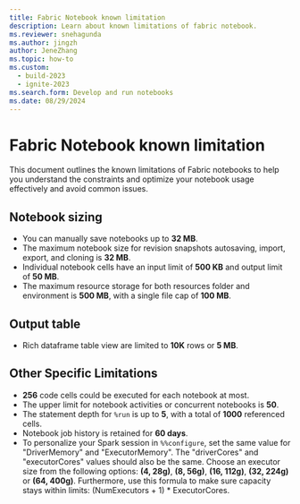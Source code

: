 ```yaml
---
title: Fabric Notebook known limitation
description: Learn about known limitations of fabric notebook.
ms.reviewer: snehagunda
ms.author: jingzh
author: JeneZhang
ms.topic: how-to
ms.custom:
  - build-2023
  - ignite-2023
ms.search.form: Develop and run notebooks
ms.date: 08/29/2024
---
```


# Fabric Notebook known limitation

This document outlines the known limitations of Fabric notebooks to help you understand the constraints and optimize your notebook usage effectively and avoid common issues. 

## Notebook sizing

- You can manually save notebooks up to **32 MB**.
- The maximum notebook size for revision snapshots autosaving, import, export, and cloning is **32 MB**.
- Individual notebook cells have an input limit of **500 KB** and output limit of **50 MB**.
- The maximum resource storage for both resources folder and environment is **500 MB**, with a single file cap of **100 MB**.

## Output table

- Rich dataframe table view are limited to **10K** rows or **5 MB**.

## Other Specific Limitations

- **256** code cells could be executed for each notebook at most.
- The upper limit for notebook activities or concurrent notebooks is **50**.
- The statement depth for ```%run``` is up to **5**, with a total of **1000** referenced cells.
- Notebook job history is retained for **60 days**.
- To personalize your Spark session in ```%%configure```, set the same value for "DriverMemory" and "ExecutorMemory". The "driverCores" and "executorCores" values should also be the same. Choose an executor size from the following options: **(4, 28g)**, **(8, 56g)**, **(16, 112g)**, **(32, 224g)** or **(64, 400g)**. Furthermore, use this formula to make sure capacity stays within limits: (NumExecutors + 1) * ExecutorCores.
